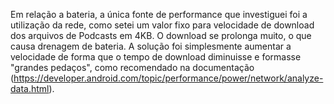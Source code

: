 Em relação a bateria, a única fonte de performance que investiguei foi a utilização da rede, como setei um valor fixo para velocidade de download dos arquivos de Podcasts em 4KB. O download se prolonga muito, o que causa drenagem de bateria. A solução foi simplesmente aumentar a velocidade de forma que o tempo de download diminuisse e formasse "grandes pedaços", como recomendado na documentação (https://developer.android.com/topic/performance/power/network/analyze-data.html).